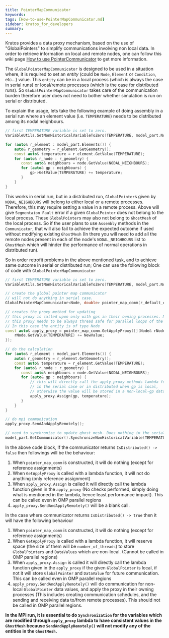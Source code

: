 ```yaml
---
title: PointerMapCommunicator
keywords: 
tags: [How-to-use-PointerMapCommunicator.md]
sidebar: kratos_for_developers
summary: 
---
```


Kratos provides a data proxy mechanism, based on the use of "GlobalPointers" to simplify communications involving non local data. In order to retrieve information on local and remote nodes, one can follow this wiki page [How to use PointerCommunicator](How-to-use-PointerCommunicator) to get more information.

The `GlobalPointerMapCommunicator` is designed to be used in a situation where, it is required to set an *entity* (could be `Node`, `Element` or `Condition`, etc...) value. This `entity` can be in a local process (which is always the case in serial runs) or local/remote processes (which is the case for distributed runs). So `GlobalPointerMapCommunicator` takes care of the communication burden therefore user does not need to bother whether simulation is run on serial or distributed.

To explain the usage, lets take the following example of doing assembly in a serial run where an element value (i.e. `TEMPERATURE`) needs to be distributed among its nodal neighbours.
```cpp
// first TEMPERATURE variable is set to zero.
VariableUtils.SetNonHistoricalVariableToZero(TEMPERATURE, model_part.Nodes);

for (auto& r_element : model_part.Elements()) {
    auto& r_geometry = r_element.GetGeometry();
    const auto& temperature = r_element.GetValue(TEMPERATURE);
    for (auto& r_node : r_geometry) {
       const auto& neighbours = node.GetValue(NODAL_NEIGHBOURS);
       for (auto& gp : neighbours) {
           gp->GetValue(TEMPERATURE) += temperature;
       }
    }
}
```
This works in serial run, but in a distributed run, `GlobalPointer`s given by `NODAL_NEIGHBOURS` will belong to either local or a remote processes. Therefore, this may require setting a value in a remote process. Above will give `Segmentaion Fault` error if a given `GlobalPointer` does not belong to the local process. These `GlobalPointer`s may also not belong to `GhostMesh` of the local process. So if the user plans to use `Assembly` methods in the `Communicator`, that will also fail to achieve the expected outcome if used without modifying existing `GhostMesh` (In there you will need to add all the remote nodes present in each of the node's `NODAL_NEIGHBOURS` list to `GhostMesh` which will hinder the performance of normal operations in distributed run). 

So in order retrofit problems in the above mentioned task, and to achieve same outcome in serial or distributed run; One can use the following block of code with `GlobalPointerMapCommunicator`
```cpp
// first TEMPERATURE variable is set to zero.
VariableUtils.SetNonHistoricalVariableToZero(TEMPERATURE, model_part.Nodes);

// create the global pointer map communicator
// will not do anything in serial case.
GlobalPointerMapCommunicator<Node, double> pointer_map_comm(r_default_comm);

// creates the proxy method for updating
// this proxy is called upon only with gps in their owning processes. No communication is done in here.
// this proxy needs to be always thread safe for parallel loops of the entitiy being passed.
// In this case the entity is of type Node
const auto& apply_proxy = pointer_map_comm.GetApplyProxy([](Node& rNode, const double& NewValue) {
    rNode.GetValue(TEMPERATURE) += NewValue;
});

// do the calculation
for (auto& r_element : model_part.Elements()) {
    auto& r_geometry = r_element.GetGeometry();
    const auto& temperature = r_element.GetValue(TEMPERATURE);
    for (auto& r_node : r_geometry) {
       const auto& neighbours = node.GetValue(NODAL_NEIGHBOURS);
       for (auto& gp : neighbours) {
           // this will directly call the apply_proxy methods lambda function
           // in the serial case or in distributed when gp is local, 
           // otherwise the value will be stored in a non-local-gp data containers. No communication is done in here.
           apply_proxy.Assign(gp, temperature);
       }
    }
}

// do mpi communication
apply_proxy.SendAndApplyRemotely();

// need to synchronize to update ghost mesh. Does nothing in the serial run
model_part.GetCommunicator().SynchronizeNonHistoricalVariable(TEMPERATURE);
```
In the above code block, If the communicator returns `IsDistributed() -> false` then followings will be the behaviour:
1. When `pointer_map_comm` is constructed, it will do nothing (except for reference assignments)
2. When `GetApplyProxy` is called with a lambda function, it will not do anything (only reference assignment)
3. When `apply_proxy.Assign` is called it will directly call the lambda function given in the `apply_proxy` (No checks performed, simply doing what is mentioned in the lambda, hence least performance impact). This can be called even in OMP parallel regions
4. `apply_proxy.SendAndApplyRemotely()` will be a blank call.

In the case where communicator returns `IsDistributed() -> true` then it will have the following behaviour
1. When `pointer_map_comm` is constructed, it will do nothing (except for reference assignments)
2. When `GetApplyProxy` is called with a lambda function, it will reserve space (the size of them will be `number_of_threads`) to store `GlobalPointers` and `DataValues` which are non-local. (Cannot be called in OMP parallel regions)
3. When `apply_proxy.Assign` is called it will directly call the lambda function given in the `apply_proxy` if the given `GlobalPointer` is local, if not it will store `GlobalPointer` and `DataValue` for future communication. This can be called even in OMP parallel regions
4. `apply_proxy.SendAndApplyRemotely()` will do communication for non-local `GlobalPointer` data values, and apply the proxy in their owning processes (This includes creating communication schedules, and the sending and receiving data to/from remote processes). This should not be called in OMP parallel regions.

**In the MPI run, it is essential to do `Synchronization` for the variables which are modified through `apply_proxy` lambda to have consistent values in the `GhostMesh` because `SendAndApplyRemotely()` will not modify any of the entities in the `GhostMesh`.**